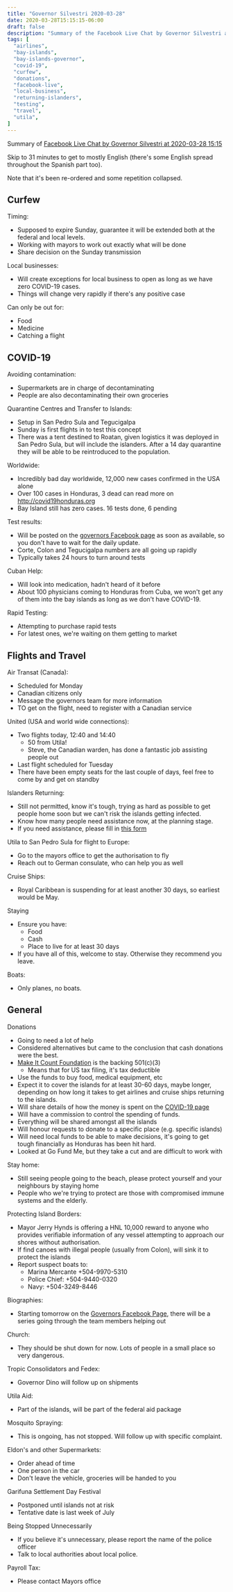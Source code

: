 ```yaml
---
title: "Governor Silvestri 2020-03-28"
date: 2020-03-28T15:15:15-06:00
draft: false
description: "Summary of the Facebook Live Chat by Governor Silvestri at 2020-03-28 15:15"
tags: [
  "airlines",
  "bay-islands",
  "bay-islands-governor",
  "covid-19",
  "curfew",
  "donations",
  "facebook-live",
  "local-business",
  "returning-islanders",
  "testing",
  "travel",
  "utila",
]
---
```


Summary of [Facebook Live Chat by Governor Silvestri at 2020-03-28
15:15](https://www.facebook.com/gobernacionislas/videos/280992849581495)

Skip to 31 minutes to get to mostly English (there's some English spread
throughout the Spanish part too).

Note that it's been re-ordered and some repetition collapsed.

Curfew
------

Timing:
* Supposed to expire Sunday, guarantee it will be extended both at the federal
  and local levels.
* Working with mayors to work out exactly what will be done
* Share decision on the Sunday transmission

Local businesses:
* Will create exceptions for local business to open as long as we have zero
  COVID-19 cases.
* Things will change very rapidly if there's any positive case

Can only be out for:
* Food
* Medicine
* Catching a flight

COVID-19
-------

Avoiding contamination:
* Supermarkets are in charge of decontaminating
* People are also decontaminating their own groceries

Quarantine Centres and Transfer to Islands:
* Setup in San Pedro Sula and Tegucigalpa
* Sunday is first flights in to test this concept
* There was a tent destined to Roatan, given logistics it was deployed in
  San Pedro Sula, but will include the islanders. After a 14 day quarantine
  they will be able to be reintroduced to the population.

Worldwide:
* Incredibly bad day worldwide, 12,000 new cases confirmed in the USA alone
* Over 100 cases in Honduras, 3 dead can read more on http://covid19honduras.org
* Bay Island still has zero cases. 16 tests done, 6 pending

Test results:
* Will be posted on the [governors Facebook
  page](https://www.facebook.com/gobernacionislas) as soon as available, so you
  don't have to wait for the daily update.
* Corte, Colon and Tegucigalpa numbers are all going up rapidly
* Typically takes 24 hours to turn around tests

Cuban Help:
* Will look into medication, hadn't heard of it before
* About 100 physicians coming to Honduras from Cuba, we won't get any of them
  into the bay islands as long as we don't have COVID-19.

Rapid Testing:
* Attempting to purchase rapid tests
* For latest ones, we're waiting on them getting to market

Flights and Travel
------------------

Air Transat (Canada):
* Scheduled for Monday
* Canadian citizens only
* Message the governors team for more information
* TO get on the flight, need to register with a Canadian service

United (USA and world wide connections):
* Two flights today, 12:40 and 14:40
  * 50 from Utila!
  * Steve, the Canadian warden, has done a fantastic job assisting people out
* Last flight scheduled for Tuesday
* There have been empty seats for the last couple of days, feel free to come by
  and get on standby

Islanders Returning:
* Still not permitted, know it's tough, trying as hard as possible to get
  people home soon but we can't risk the islands getting infected.
* Know how many people need assistance now, at the planning stage.
* If you need assistance, please fill in [this form](
  https://docs.google.com/forms/d/e/1FAIpQLSfjLsFHZVgzird6TloXlZatclzIjJYsadRvXieX5NzOjaRk_A/viewform)

Utila to San Pedro Sula for flight to Europe:
* Go to the mayors office to get the authorisation to fly
* Reach out to German consulate, who can help you as well

Cruise Ships:
* Royal Caribbean is suspending for at least another 30 days, so earliest
  would be May.

Staying
* Ensure you have:
  * Food
  * Cash
  * Place to live for at least 30 days
* If you have all of this, welcome to stay. Otherwise they recommend you leave.

Boats:
* Only planes, no boats.

General
-------

Donations
* Going to need a lot of help
* Considered alternatives but came to the conclusion that cash donations were
  the best.
* [Make It Count Foundation](https://themakeitcountfoundation.org/) is the
  backing 501(c)(3)
  * Means that for US tax filing, it's tax deductible
* Use the funds to buy food, medical equipment, etc
* Expect it to cover the islands for at least 30-60 days, maybe longer,
  depending on how long it takes to get airlines and cruise ships returning to
  the islands.
* Will share details of how the money is spent on the [COVID-19
  page](http://covid19roatan.com/donations/)
* Will have a commission to control the spending of funds.
* Everything will be shared amongst all the islands
* Will honour requests to donate to a specific place (e.g. specific islands)
* Will need local funds to be able to make decisions, it's going to get tough
  financially as Honduras has been hit hard.
* Looked at Go Fund Me, but they take a cut and are difficult to work with

Stay home:
* Still seeing people going to the beach, please protect yourself and your
  neighbours by staying home
* People who we're trying to protect are those with compromised immune systems
  and the elderly.

Protecting Island Borders:
* Mayor Jerry Hynds is offering a HNL 10,000 reward to anyone who provides
  verifiable information of any vessel attempting to approach our shores
  without authorisation.
* If find canoes with illegal people (usually from Colon), will sink it to
  protect the islands
* Report suspect boats to:
  * Marina Mercante +504-9970-5310
  * Police Chief: +504-9440-0320
  * Navy: +504-3249-8446

Biographies:
* Starting tomorrow on the [Governors Facebook
  Page](https://www.facebook.com/gobernacionislas), there will be a series
  going through the team members helping out

Church:
* They should be shut down for now. Lots of people in a small place so very
  dangerous.

Tropic Consolidators and Fedex:
* Governor Dino will follow up on shipments

Utila Aid:
* Part of the islands, will be part of the federal aid package

Mosquito Spraying:
* This is ongoing, has not stopped. Will follow up with specific complaint.

Eldon's and other Supermarkets:
* Order ahead of time
* One person in the car
* Don't leave the vehicle, groceries will be handed to you

Garifuna Settlement Day Festival
* Postponed until islands not at risk
* Tentative date is last week of July

Being Stopped Unnecessarily
* If you believe it's unnecessary, please report the name of the police officer
* Talk to local authorities about local police.

Payroll Tax:
* Please contact Mayors office
